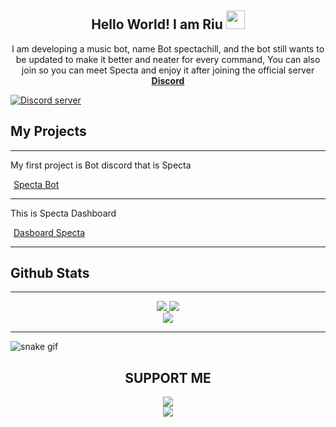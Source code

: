 <h2 align="center">
  Hello World! I am <strong>Riu</strong> <img src="https://raw.githubusercontent.com/MartinHeinz/MartinHeinz/master/wave.gif" width="30px">
</h2>
<p align="center">
  I am developing a music bot, name Bot spectachill, and the bot still wants to be updated to make it better and neater for every command, You can also join so you can meet Specta and enjoy it after joining the official server <strong> <a href="https://discord.gg/kQujhRTdu6">Discord</a></strong>
</br>
<p>
    <a href="https://discord.gg/kQujhRTdu6"><img src="https://img.shields.io/discord/222078108977594368?color=5865F2&logo=discord&logoColor=white" alt="Discord server" /></a>
    <P/>

## My Projects

<hr/>
<p align="center">
<p style="color: var(--secondary-text-color);">My first project is Bot discord that is Specta</p>
        <div class="tada animated"><div role="group" class="btn-group">    <a href="https://github.com/Riudev/SpectaV2" class="btn btn-primary shadow-none" type="button" style="margin: 5px;background-color: var(--main-color);border-color: var(--main-color);border-radius: 10px;">Specta Bot</a>
<hr/>
<p style="color: var(--secondary-text-color);">This is Specta Dashboard</p>
        <div class="tada animated"><div role="group" class="btn-group">    <a href="https://github.com/Riudev/SpectaV2" class="btn btn-primary shadow-none" type="button" style="margin: 5px;background-color: var(--main-color);border-color: var(--main-color);border-radius: 10px;">Dasboard Specta</a>
<hr/>

## Github Stats  

<hr/>
<p align="center">
    <a href="https://github.com/Riudev/">
        <img src="https://github-readme-streak-stats.herokuapp.com?user=Riudev&hide_border=true&background=0D1117&currStreakLabel=FFFFFF&sideLabels=FFFFFF&currStreakNum=FFFFFF&dates=FFFFFF&sideNums=FFFFFF&fire=f04848&ring=f04848&stroke=FFFFFFFF)](https://git.io/streak-stats" />
  </a> 
  <a href="https://github.com/Riudev/">
        <img src="https://github-readme-stats.vercel.app/api?username=Riudev&show_icons=true&theme=gruvbox" />
  </a> 
<br>
<a href="https://github.com/Riudev">
        <img src="https://github-readme-stats.vercel.app/api/top-langs/?username=Riudev&theme=gruvbox&langs_count=8&layout=compact" />
  </a>
</p>

 <hr/>
   
![snake gif](https://raw.githubusercontent.com/navaneethkm004/navaneethkm004/navaneethkm004-patch-2/snek.svg)
<div align="center">
  
## SUPPORT ME

<div align="center">
            <a href="https://www.buymeacoffee.com/spectachill" target="_blank" style="display: inline-block;">
                <img src="https://img.shields.io/badge/Donate-Buy%20Me%20A%20Coffee-orange.svg?style=flat-square" align="center"/></a></div><img src="https://komarev.com/ghpvc/?username=Riudev&&style=flat-square" align="center" />
</div> 
